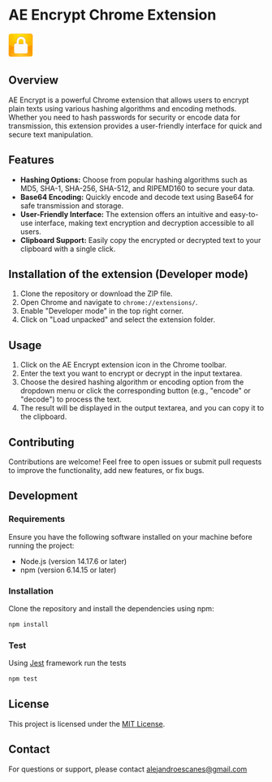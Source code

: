 # AE Encrypt Chrome Extension

![Logo](/images/icon-48.png)

## Overview

AE Encrypt is a powerful Chrome extension that allows users to encrypt plain texts using various hashing algorithms and encoding methods. Whether you need to hash passwords for security or encode data for transmission, this extension provides a user-friendly interface for quick and secure text manipulation.

## Features

- **Hashing Options:** Choose from popular hashing algorithms such as MD5, SHA-1, SHA-256, SHA-512, and RIPEMD160 to secure your data.
- **Base64 Encoding:** Quickly encode and decode text using Base64 for safe transmission and storage.
- **User-Friendly Interface:** The extension offers an intuitive and easy-to-use interface, making text encryption and decryption accessible to all users.
- **Clipboard Support:** Easily copy the encrypted or decrypted text to your clipboard with a single click.

## Installation of the extension (Developer mode)

1. Clone the repository or download the ZIP file.
2. Open Chrome and navigate to `chrome://extensions/`.
3. Enable "Developer mode" in the top right corner.
4. Click on "Load unpacked" and select the extension folder.

## Usage

1. Click on the AE Encrypt extension icon in the Chrome toolbar.
2. Enter the text you want to encrypt or decrypt in the input textarea.
3. Choose the desired hashing algorithm or encoding option from the dropdown menu or click the corresponding button (e.g., "encode" or "decode") to process the text.
5. The result will be displayed in the output textarea, and you can copy it to the clipboard.

## Contributing

Contributions are welcome! Feel free to open issues or submit pull requests to improve the functionality, add new features, or fix bugs.

## Development

### Requirements
Ensure you have the following software installed on your machine before running the project:

* Node.js (version 14.17.6 or later)
* npm (version 6.14.15 or later)

### Installation
Clone the repository and install the dependencies using npm:

```bash
npm install
```

### Test
Using [Jest](https://jestjs.io/) framework run the tests

```bash
npm test
```

## License

This project is licensed under the [MIT License](LICENSE).

## Contact

For questions or support, please contact alejandroescanes@gmail.com

